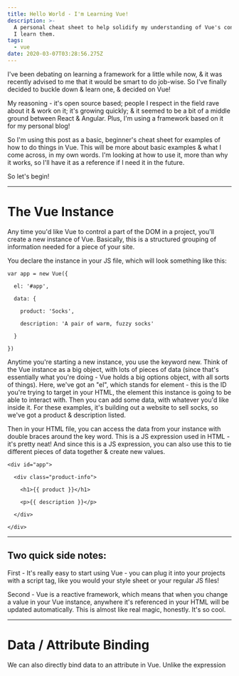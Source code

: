 ```yaml
---
title: Hello World - I'm Learning Vue!
description: >-
  A personal cheat sheet to help solidify my understanding of Vue's concepts as
  I learn them.
tags:
  - vue
date: 2020-03-07T03:28:56.275Z
---
```

I've been debating on learning a framework for a little while now, & it was recently advised to me that it would be smart to do job-wise. So I've finally decided to buckle down & learn one, & decided on Vue!

My reasoning - it's open source based; people I respect in the field rave about it & work on it; it's growing quickly; & it seemed to be a bit of a middle ground between React & Angular. Plus, I'm using a framework based on it for my personal blog! 

So I'm using this post as a basic, beginner's cheat sheet for examples of how to do things in Vue. This will be more about basic examples & what I come across, in my own words. I'm looking at how to use it, more than why it works, so I'll have it as a reference if I need it in the future.

So let's begin!

<hr>

# The Vue Instance

Any time you'd like Vue to control a part of the DOM in a project, you'll create a new instance of Vue. Basically, this is a structured grouping of information needed for a piece of your site. 

You declare the instance in your JS file, which will look something like this:

```
var app = new Vue({
```

```
  el: '#app',
```

```
  data: {
```

```
    product: 'Socks',
```

```
    description: 'A pair of warm, fuzzy socks'
```

```
  } 
```

```
})
```

Anytime you're starting a new instance, you use the keyword new. Think of the Vue instance as a big object, with lots of pieces of data (since that's essentially what you're doing - Vue holds a big options object, with all sorts of things). Here, we've got an "el", which stands for element - this is the ID you're trying to target in your HTML, the element this instance is going to be able to interact with. Then you can add some data, with whatever you'd like inside it. For these examples, it's building out a website to sell socks, so we've got a product & description listed.

Then in your HTML file, you can access the data from your instance with double braces around the key word. This is a JS expression used in HTML - it's pretty neat! And since this is a JS expression, you can also use this to tie different pieces of data together & create new values.

```
<div id="app">
```

```
  <div class="product-info">
```

```
    <h1>{{ product }}</h1>
```

```
    <p>{{ description }}</p>
```

```
  </div>
```

```
</div> 
```

<hr>

## Two quick side notes:

First - It's really easy to start using Vue - you can plug it into your projects with a script tag, like you would your style sheet or your regular JS files! 

Second - Vue is a reactive framework, which means that when you change a value in your Vue instance, anywhere it's referenced in your HTML will be updated automatically. This is almost like real magic, honestly. It's so cool.

<hr>

# Data / Attribute Binding

We can also directly bind data to an attribute in Vue. Unlike the expression

